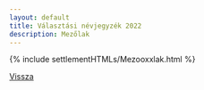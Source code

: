 ```yaml
---
layout: default
title: Választási névjegyzék 2022
description: Mezőlak
---
```


{% include settlementHTMLs/Mezooxxlak.html %}

[Vissza](../)